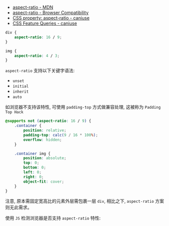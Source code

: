 - [aspect-ratio - MDN](https://developer.mozilla.org/en-US/docs/Web/CSS/aspect-ratio)
- [aspect-ratio - Browser Compatibility](https://www.lambdatest.com/web-technologies/aspect-ratio)
- [CSS property: aspect-ratio - caniuse](https://caniuse.com/mdn-css_properties_aspect-ratio)
- [CSS Feature Queries - caniuse](https://caniuse.com/css-featurequeries)

```css
div {
	aspect-ratio: 16 / 9;
}

img {
	aspect-ratio: 4 / 3;
}
```

`aspect-ratio` 支持以下关键字语法:

- `unset`
- `initial`
- `inherit`
- `auto`

如浏览器不支持该特性, 可使用 `padding-top` 方式做兼容处理, 这被称为 `Padding Top Hack`

```css
@supports not (aspect-ratio: 16 / 9) {
	.container {
		position: relative;
		padding-top: calc(9 / 16 * 100%);
		overflow: hidden;
	}

	.container img {
		position: absolute;
		top: 0;
		bottom: 0;
		left: 0;
		right: 0;
		object-fit: cover;
	}
}
```

注意, 原本需固定宽高比的元素外层需包裹一层 `div`, 相比之下, `aspect-ratio` 方案则无此需求。

使用 `JS` 检测浏览器是否支持 `aspect-ratio` 特性:

```js

```